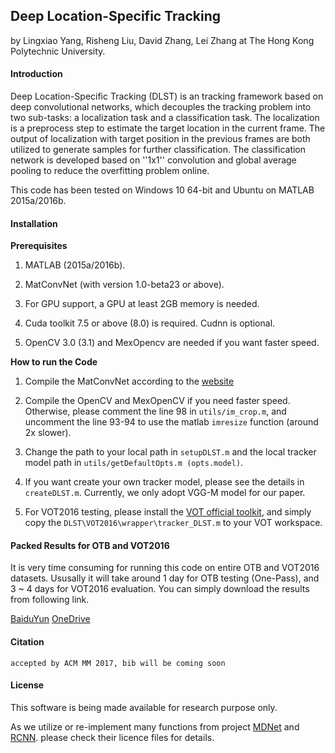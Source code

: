 ## Deep Location-Specific Tracking

by Lingxiao Yang, Risheng Liu, David Zhang, Lei Zhang at The Hong Kong Polytechnic University.


#### Introduction
Deep Location-Specific Tracking (DLST) is an tracking framework based on deep convolutional networks, which decouples the tracking problem into two sub-tasks: a localization task and a classification task. The localization is a preprocess step to estimate the target location in the current frame. The output of localization with target position in the previous frames are both utilized to generate samples for further classification. The classification network is developed based on ''1x1'' convolution and global average pooling to reduce the overfitting problem online.

This code has been tested on Windows 10 64-bit and Ubuntu on MATLAB 2015a/2016b.


#### Installation

**Prerequisites**
	
1. MATLAB (2015a/2016b).

2. MatConvNet (with version 1.0-beta23 or above).
	
3. For GPU support, a GPU at least 2GB memory is needed. 
	
4. Cuda toolkit 7.5 or above (8.0) is required. Cudnn is optional. 

5. OpenCV 3.0 (3.1) and MexOpencv are needed if you want faster speed.

**How to run the Code**

1. Compile the MatConvNet according to the [website](http://www.vlfeat.org/matconvnet/)

2. Compile the OpenCV and MexOpenCV if you need faster speed. Otherwise, please comment the line 98
in ``utils/im_crop.m``, and uncomment the line 93-94 to use the matlab ``imresize`` function (around 2x slower).

3. Change the path to your local path in ``setupDLST.m`` and the local tracker model path in ``utils/getDefaultOpts.m (opts.model)``.

4. If you want create your own tracker model, please see the details in ``createDLST.m``. Currently, we only adopt VGG-M model
for our paper.

5. For VOT2016 testing, please install the [VOT official toolkit](https://github.com/votchallenge/vot-toolkit), and simply 
copy the ``DLST\VOT2016\wrapper\tracker_DLST.m`` to your VOT workspace. 


#### Packed Results for OTB and VOT2016

It is very time consuming for running this code on entire OTB and VOT2016 datasets. Ususally it will take around 1 day for OTB 
testing (One-Pass), and 3 ~ 4 days for VOT2016 evaluation. You can simply download the results from following link.

[BaiduYun](https://pan.baidu.com/s/1gfvfyjL) [OneDrive](https://1drv.ms/f/s!AjoDviVXbtjXgyzr_Nnc16AUS_yO)


#### Citation

	accepted by ACM MM 2017, bib will be coming soon

#### License

This software is being made available for research purpose only. 

As we utilize or re-implement many functions from project [MDNet](https://github.com/HyeonseobNam/MDNet) and 
[RCNN](https://github.com/rbgirshick/rcnn). please check their licence files for details.
